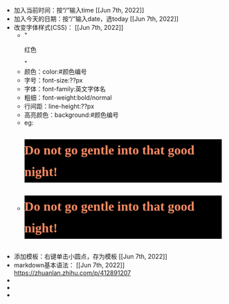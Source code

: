 - 加入当前时间：按“/”输入time  [[Jun 7th, 2022]]
- 加入今天的日期：按“/”输入date，选today  [[Jun 7th, 2022]]
- 改变字体样式(CSS)： [[Jun 7th, 2022]]
	- "<p style="样式内容">红色</p>"
	- 颜色：color:#颜色编号
	- 字号：font-size:??px
	- 字体：font-family:英文字体名
	- 粗细：font-weight:bold/normal
	- 行间距：line-height:??px
	- 高亮颜色：background:#颜色编号
	- eg:<p style="color:#FA8A62;font-size:30px;font-family:Chalkboard;font-weight:bold;line-height:50px;background:#000000">Do not go gentle into that good night!</p>
	- <p style="color:#FA8A62; font-size:30px; font-family: Chalkboard; font-weight:bold; line-height:50px; background:#000000">Do not go gentle into that good night!</p>
- 添加模板：右键单击小圆点，存为模板 [[Jun 7th, 2022]]
- markdown基本语法： [[Jun 7th, 2022]] 
  https://zhuanlan.zhihu.com/p/412891207
-
-
-